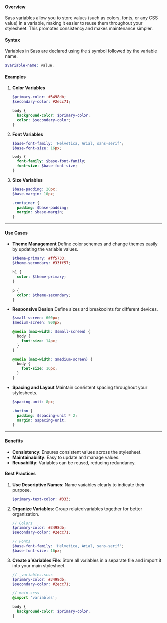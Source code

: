 #### Overview
Sass variables allow you to store values (such as colors, fonts, or any CSS value) in a variable, making it easier to reuse them throughout your stylesheet. This promotes consistency and makes maintenance simpler.

#### Syntax
Variables in Sass are declared using the `$` symbol followed by the variable name.
```scss
$variable-name: value;
```

#### Examples
1. **Color Variables**
   ```scss
   $primary-color: #3498db;
   $secondary-color: #2ecc71;

   body {
     background-color: $primary-color;
     color: $secondary-color;
   }
   ```

2. **Font Variables**
   ```scss
   $base-font-family: 'Helvetica, Arial, sans-serif';
   $base-font-size: 16px;

   body {
     font-family: $base-font-family;
     font-size: $base-font-size;
   }
   ```

3. **Size Variables**
   ```scss
   $base-padding: 20px;
   $base-margin: 10px;

   .container {
     padding: $base-padding;
     margin: $base-margin;
   }
   ```

---

#### Use Cases
- **Theme Management**
  Define color schemes and change themes easily by updating the variable values.

  ```scss
  $theme-primary: #ff5733;
  $theme-secondary: #33ff57;

  h1 {
    color: $theme-primary;
  }

  p {
    color: $theme-secondary;
  }
  ```

- **Responsive Design**
  Define sizes and breakpoints for different devices.

  ```scss
  $small-screen: 600px;
  $medium-screen: 900px;

  @media (max-width: $small-screen) {
    body {
      font-size: 14px;
    }
  }

  @media (max-width: $medium-screen) {
    body {
      font-size: 16px;
    }
  }
  ```

- **Spacing and Layout**
  Maintain consistent spacing throughout your stylesheets.

  ```scss
  $spacing-unit: 8px;

  .button {
    padding: $spacing-unit * 2;
    margin: $spacing-unit;
  }
  ```

---

#### Benefits

- **Consistency**: Ensures consistent values across the stylesheet.
- **Maintainability**: Easy to update and manage values.
- **Reusability**: Variables can be reused, reducing redundancy.

#### Best Practices

1. **Use Descriptive Names**: Name variables clearly to indicate their purpose.
   ```scss
   $primary-text-color: #333;
   ```

2. **Organize Variables**: Group related variables together for better organization.
   ```scss
   // Colors
   $primary-color: #3498db;
   $secondary-color: #2ecc71;

   // Fonts
   $base-font-family: 'Helvetica, Arial, sans-serif';
   $base-font-size: 16px;
   ```

3. **Create a Variables File**: Store all variables in a separate file and import it into your main stylesheet.
   ```scss
   // _variables.scss
   $primary-color: #3498db;
   $secondary-color: #2ecc71;

   // main.scss
   @import 'variables';
   
   body {
     background-color: $primary-color;
   }
   ```

